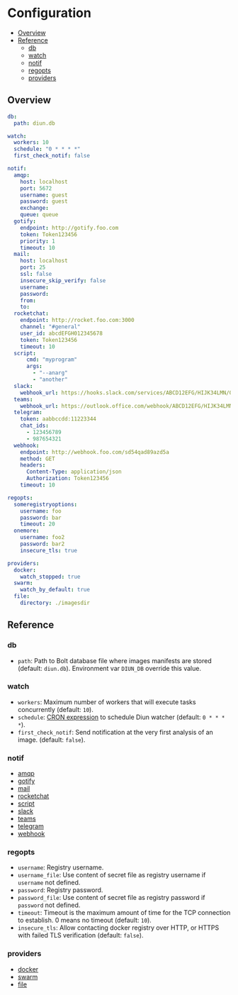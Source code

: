 # Configuration

* [Overview](#overview)
* [Reference](#reference)
  * [db](#db)
  * [watch](#watch)
  * [notif](#notif)
  * [regopts](#regopts)
  * [providers](#providers)

## Overview

```yaml
db:
  path: diun.db

watch:
  workers: 10
  schedule: "0 * * * *"
  first_check_notif: false

notif:
  amqp:
    host: localhost
    port: 5672
    username: guest
    password: guest
    exchange: 
    queue: queue
  gotify:
    endpoint: http://gotify.foo.com
    token: Token123456
    priority: 1
    timeout: 10
  mail:
    host: localhost
    port: 25
    ssl: false
    insecure_skip_verify: false
    username:
    password:
    from:
    to:
  rocketchat:
    endpoint: http://rocket.foo.com:3000
    channel: "#general"
    user_id: abcdEFGH012345678
    token: Token123456
    timeout: 10
  script:
      cmd: "myprogram"
      args:
        - "--anarg"
        - "another"
  slack:
    webhook_url: https://hooks.slack.com/services/ABCD12EFG/HIJK34LMN/01234567890abcdefghij
  teams:
    webhook_url: https://outlook.office.com/webhook/ABCD12EFG/HIJK34LMN/01234567890abcdefghij
  telegram:
    token: aabbccdd:11223344
    chat_ids:
      - 123456789
      - 987654321
  webhook:
    endpoint: http://webhook.foo.com/sd54qad89azd5a
    method: GET
    headers:
      Content-Type: application/json
      Authorization: Token123456
    timeout: 10

regopts:
  someregistryoptions:
    username: foo
    password: bar
    timeout: 20
  onemore:
    username: foo2
    password: bar2
    insecure_tls: true

providers:
  docker:
    watch_stopped: true
  swarm:
    watch_by_default: true
  file:
    directory: ./imagesdir
```

## Reference

### db

* `path`: Path to Bolt database file where images manifests are stored (default: `diun.db`). Environment var `DIUN_DB` override this value.

### watch

* `workers`: Maximum number of workers that will execute tasks concurrently (default: `10`).
* `schedule`: [CRON expression](https://godoc.org/github.com/robfig/cron#hdr-CRON_Expression_Format) to schedule Diun watcher (default: `0 * * * *`).
* `first_check_notif`: Send notification at the very first analysis of an image. (default: `false`).

### notif

* [amqp](notifications.md#amqp)
* [gotify](notifications.md#gotify)
* [mail](notifications.md#mail)
* [rocketchat](notifications.md#rocketchat)
* [script](notifications.md#script)
* [slack](notifications.md#slack)
* [teams](notifications.md#teams)
* [telegram](notifications.md#telegram)
* [webhook](notifications.md#webhook)

### regopts

* `username`: Registry username.
* `username_file`: Use content of secret file as registry username if `username` not defined.
* `password`: Registry password.
* `password_file`: Use content of secret file as registry password if `password` not defined.
* `timeout`: Timeout is the maximum amount of time for the TCP connection to establish. 0 means no timeout (default: `10`).
* `insecure_tls`: Allow contacting docker registry over HTTP, or HTTPS with failed TLS verification (default: `false`).

### providers

* [docker](providers/docker.md)
* [swarm](providers/swarm.md)
* [file](providers/file.md)
